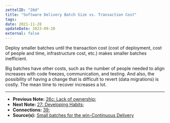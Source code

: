 ```yaml
---
zettelID: "26d"
title: "Software Delivery Batch Size vs. Transaction Cost"
tags:
date: 2021-11-28
updateDate: 2023-09-20
external: false
---
```


Deploy smaller batches until the transaction cost (cost of deployment, cost of people and time, infrastructure cost, etc.) makes smaller batches inefficient.

Big batches have other costs, such as the number of people needed to align increases with code freezes, communication, and testing. And also, the possibility of having a change that is difficult to revert (data migrations) is costly. The mean time to recover increases a lot.

---

- **Previous Note:** [26c: Lack of ownership](/notes/26c/);
- **Next Note:** [27: Developing Habits](/notes/27/);
- **Connections:** [39](/notes/39/);
- **Source(s):** [Small batches for the win-Continuous Delivery](https://www.eferro.net/2021/01/small-batches-for-win-continuous.html)
